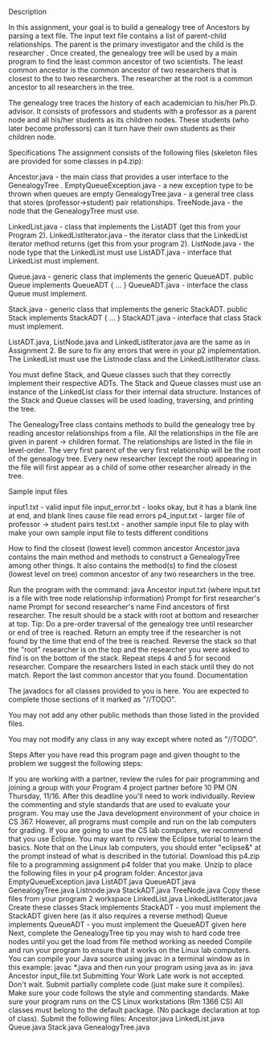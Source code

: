 Description

In this assignment, your goal is to build a genealogy tree of Ancestors by parsing a text file.  The input text file contains a list of parent-child relationships.  The parent is the primary investigator and the child is the researcher .  Once created, the genealogy tree will be used by a main program to find the least common ancestor of two scientists.  The least common ancestor is the common ancestor of two researchers that is closest to the to two researchers.   The researcher at the root is a common ancestor to all researchers in the tree.

The genealogy tree traces the history of each academician to his/her Ph.D. advisor. It consists of professors and students with a professor as a parent node and all his/her students as its children nodes. These students (who later become professors) can it turn have their own students as their children node.

Specifications
The assignment consists of the following files (skeleton files are provided for some classes in p4.zip):

Ancestor.java - the main class that provides a user interface to the GenealogyTree .
EmptyQueueException.java - a new exception type to be thrown when queues are empty
GenealogyTree.java - a general tree class that stores (professor->student) pair relationships.
TreeNode.java - the node that the GenealogyTree must use.

LinkedList.java - class that implements the ListADT (get this from your Program 2).
LinkedListIterator.java - the iterator class that the LinkedList iterator method returns (get this from your program 2).
ListNode.java - the node type that the LinkedList must use
ListADT.java - interface that LinkedList must implement.

Queue.java - generic class that implements the generic QueueADT.  public Queue<T> implements QueueADT<T> { ... }
QueueADT.java - interface the class Queue must implement.

Stack.java - generic class that implements the generic StackADT.  public Stack<T> implements StackADT<T> { ... }
StackADT.java  - interface that class Stack must implement.
 

ListADT.java, ListNode.java and LinkedListIterator.java are the same as in Assignment 2. Be sure to fix any errors that were in your p2 implementation.  The LinkedList must use the Listnode class and the LinkedListIIterator class. 

You must define Stack, and Queue classes such that they correctly implement their respective ADTs.  The Stack and Queue classes must use an instance of the LinkedList class for their internal data structure.  Instances of the Stack and Queue classes will be used loading, traversing, and printing the tree.

The GenealogyTree class contains methods to build the genealogy tree by reading ancestor relationships from a file. All the relationships in the file are given in parent -> children format. The relationships are listed in the file in level-order.  The very first parent of the very first relationship will be the root of the genealogy tree.   Every new researcher (except the root) appearing in the file will first appear as a child of some other researcher already in the tree.

Sample input files

input1.txt  - valid input file
input_error.txt - looks okay, but it has a blank line at end, and blank lines cause file read errors
p4_input.txt - larger file of professor -> student pairs
test.txt - another sample input file to play with
make your own sample input file to tests different conditions

How to find the closest (lowest level) common ancestor
Ancestor.java contains the main method and methods to construct a GenealogyTree among other things.  It also contains the method(s) to find the closest (lowest level on tree) common ancestor of any two researchers in the tree.

Run the program with the command:  java Ancestor input.txt (where input.txt is a file with tree node relationship information)
Prompt for first researcher's name
Prompt for second researcher's name
Find ancestors of first researcher. The result should be a stack with root at bottom and researcher at top.  Tip: Do a pre-order traversal of the genealogy tree until researcher or end of tree is reached.  Return an empty tree if the researcher is not found by the time that end of the tree is reached. 
Reverse the stack so that the "root" researcher is on the top and the researcher you were asked to find is on the bottom of the stack.
Repeat steps 4 and 5 for second researcher.
Compare the researchers listed in each stack until they do not match.  Report the last common ancestor that you found.
Documentation

The javadocs for all classes provided to you is here. You are expected to complete those sections of it marked as "//TODO".

You may not add any other public methods than those listed in the provided files.

You may not modify any class in any way except where noted as "//TODO".

Steps
After you have read this program page and given thought to the problem we suggest the following steps:

If you are working with a partner, review the rules for pair programming and joining a group with your Program 4 project partner before 10 PM ON Thursday, 11/16. After this deadline you'll need to work individually.
Review the commenting and style standards that are used to evaluate your program.
You may use the Java development environment of your choice in CS 367. However, all programs must compile and run on the lab computers for grading. If you are going to use the CS lab computers, we recommend that you use Eclipse. You may want to review the Eclipse tutorial to learn the basics. Note that on the Linux lab computers, you should enter "eclipse&" at the prompt instead of what is described in the tutorial.
Download this p4.zip file to a programming assignment p4 folder that you make.  Unzip to place the following files in your p4 program folder:
Ancestor.java
EmptyQueueException.java
ListADT.java
QueueADT.java
GenealogyTree.java
Listnode.java
StackADT.java
TreeNode.java
Copy these files from your program 2 workspace
LinkedList.java
LinkedListIterator.java 
Create these classes
Stack<T> implements StackADT<T> - you must implement the StackADT given here (as it also requires a reverse method)
Queue<T> implements QueueADT<T> - you must implement the QueueADT given here
Next, complete the GenealogyTree 
tip you may wish to hard code tree nodes until you get the load from file method working as needed
Compile and run your program to ensure that it works on the Linux lab computers. You can compile your Java source using javac in a terminal window as in this example:
javac *.java
and then run your program using java as in:
java Ancestor input_file.txt
Submitting Your Work
Late work is not accepted. Don't wait.  Submit partially complete code (just make sure it compiles).
Make sure your code follows the style and commenting standards.
Make sure your program runs on the CS Linux workstations (Rm 1366 CS)
All classes must belong to the default package. (No package declaration at top of class).
Submit the following files:
Ancestor.java
LinkedList.java
Queue.java
Stack.java
GenealogyTree.java
